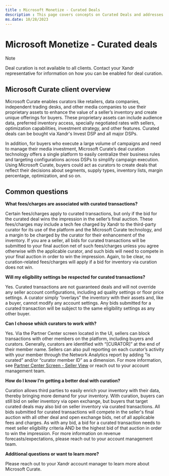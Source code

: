 ```yaml
---
title : Microsoft Monetize - Curated Deals
description : This page covers concepts on Curated Deals and addresses common questions associated with it.
ms.date: 10/28/2023
---
```



# Microsoft Monetize - Curated deals

> [!NOTE]
> Deal curation is not available to all clients. Contact your Xandr representative for information on how you can be enabled for deal curation.

## Microsoft Curate client overview

Microsoft Curate enables curators like retailers,
data companies, independent trading desks, and other media companies to
use their proprietary assets to enhance the value of a seller’s
inventory and create unique offerings for buyers. These proprietary
assets can include audience data, preferred inventory access, specially
negotiated rates with sellers, optimization capabilities, investment
strategy, and other features. Curated deals can be bought via
Xandr's Invest DSP and all major DSPs.

In addition, for buyers who execute a large volume of campaigns and need
to manage their media investment, Microsoft Curate’s
deal curation technology offers a single platform to easily centralize
their business rules and targeting configurations across DSPs to
simplify campaign execution. Using Microsoft Curate,
buyers could act as curators to create deals that reflect their
decisions about segments, supply types, inventory lists, margin
percentage, optimization, and so on.

## Common questions

**What fees/charges are associated with curated transactions?**

Certain fees/charges apply to curated transactions, but only if the bid
for the curated deal wins the impression in the seller’s final auction.
These fees/charges may include a tech fee charged by
Xandr to the third-party curator for its use of
the platform and the Microsoft Curate technology,
and a margin to be charged by the curator for their enhancement of the
inventory. If you are a seller, all bids for curated transactions will
be submitted to your final auction net of such fees/charges unless you
agree otherwise with the applicable curator, and such bids will need to
compete in your final auction in order to win the impression. Again, to
be clear, no curation-related fees/charges will apply if a bid for
inventory via curation does not win.

**Will my eligibility settings be respected for curated transactions?**

Yes. Curated transactions are not guaranteed deals and will not override
any seller account configurations, including ad quality settings or
floor price settings. A curator simply “overlays” the inventory with
their assets and, like a buyer, cannot modify any account settings. Any
bids submitted for a curated transaction will be subject to the same
eligibility settings as any other buyer.

**Can I choose which curators to work with?**

Yes. Via the Partner Center screen located in the UI, sellers can block
transactions with other members on the platform, including buyers and
curators. Generally, curators are identified with “\[CURATOR\]” at the
end of their member name. Sellers can also pull reporting on each
curator’s activity with your member through the Network Analytics report
by adding “is curated” and/or “curator member ID” as a dimension. For
more information, see [Partner Center Screen - Seller View](partner-center-screen-seller-view.md) or reach out to your account management
team.

**How do I know I’m getting a better deal with curation?**

Curation allows third parties to easily enrich your inventory with their
data, thereby bringing more demand for your inventory. With curation,
buyers can still bid on seller inventory via open exchange, but buyers
that target curated deals may also bid on seller inventory via curated
transactions. All bids submitted for curated transactions will compete
in the seller's final auction with all other deal and open exchange
bids, net of all applicable fees and charges. As with any bid, a bid for
a curated transaction needs to meet seller eligibility criteria AND be
the highest bid of that auction in order to win the impression. For more
information on revenue forecasts/expectations, please reach out to your
account management team.

**Additional questions or want to learn more?**

Please reach out to your Xandr account manager
to learn more about Microsoft Curate.






